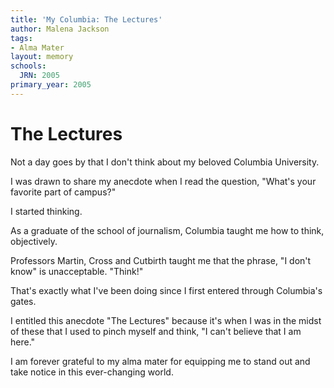 ```yaml
---
title: 'My Columbia: The Lectures'
author: Malena Jackson
tags:
- Alma Mater
layout: memory
schools:
  JRN: 2005
primary_year: 2005
---
```

# The Lectures

Not a day goes by that I don't think about my beloved Columbia University.

I was drawn to share my anecdote when I read the question, "What's your favorite part of campus?"

I started thinking.

As a graduate of the school of journalism, Columbia taught me how to think, objectively.

Professors Martin, Cross and Cutbirth taught me that the phrase, "I don't know" is unacceptable.  "Think!"

That's exactly what I've been doing since I first entered through Columbia's gates.

I entitled this anecdote "The Lectures" because it's when I was in the midst of these that I used to pinch myself and think, "I can't believe that I am here."

I am forever grateful to my alma mater for equipping me to stand out and take notice in this ever-changing world.
